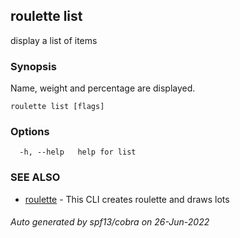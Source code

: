 ## roulette list

display a list of items

### Synopsis

Name, weight and percentage are displayed.


```
roulette list [flags]
```

### Options

```
  -h, --help   help for list
```

### SEE ALSO

* [roulette](roulette.md)	 - This CLI creates roulette and draws lots

###### Auto generated by spf13/cobra on 26-Jun-2022
